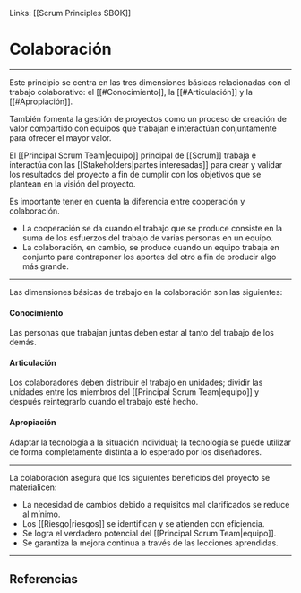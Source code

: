 Links: [[Scrum Principles SBOK]]

# Colaboración
---

Este principio se centra en las tres dimensiones básicas relacionadas con el trabajo colaborativo: el [[#Conocimiento]], la [[#Articulación]] y la [[#Apropiación]].

También fomenta la gestión de proyectos como un proceso de creación de valor compartido con equipos que trabajan e interactúan conjuntamente para ofrecer el mayor valor.

El [[Principal Scrum Team|equipo]] principal de [[Scrum]] trabaja e interactúa con las [[Stakeholders|partes interesadas]] para crear y validar los resultados del proyecto a fin de cumplir con los objetivos que se plantean en la visión del proyecto.

Es importante tener en cuenta la diferencia entre cooperación y colaboración.
- La cooperación se da cuando el trabajo que se produce consiste en la suma de los esfuerzos del trabajo de varias personas en un equipo.
- La colaboración, en cambio, se produce cuando un equipo trabaja en conjunto para contraponer los aportes del otro a fin de producir algo más grande.

---

Las dimensiones básicas de trabajo en la colaboración son las siguientes:

#### Conocimiento
Las personas que trabajan juntas deben estar al tanto del trabajo de los demás.

#### Articulación
Los colaboradores deben distribuir el trabajo en unidades; dividir las unidades entre los miembros del [[Principal Scrum Team|equipo]] y después reintegrarlo cuando el trabajo esté hecho.

#### Apropiación
Adaptar la tecnología a la situación individual; la tecnología se puede utilizar de forma completamente distinta a lo esperado por los diseñadores.

---

La colaboración asegura que los siguientes beneficios del proyecto se materialicen:
- La necesidad de cambios debido a requisitos mal clarificados se reduce al mínimo.
- Los [[Riesgo|riesgos]] se identifican y se atienden con eficiencia.
- Se logra el verdadero potencial del [[Principal Scrum Team|equipo]].
- Se garantiza la mejora continua a través de las lecciones aprendidas.

---

## Referencias
